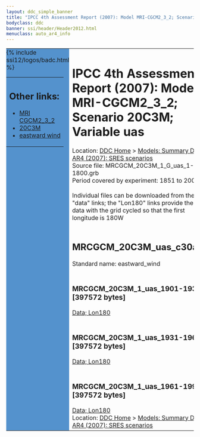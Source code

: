 ```yaml
---
layout: ddc_simple_banner
title: "IPCC 4th Assessment Report (2007): Model MRI-CGCM2_3_2; Scenario 20C3M; Variable uas"
bodyclass: ddc
banner: ssi/header/Header2012.html
menuclass: auto_ar4_info
---
```



<table width="100%" border="0" cellspacing="0" cellpadding="0" style="border-collapse: collapse;">
<tr style="margin:0;padding:0;border:0;">
<td style="margin:0;padding:0;border:0;height:1pt;width:150pt;background:#5492CD;" valign="top" >

<div id="lh-col2" class="auto_ar4_info">
<table class="menumain" bgcolor="#5492CD" cellspacing="0" width="100%" border="0">
<tr><td>
<h2> Other links:</h2>
<ul>
<li><a href="/auto/ar4/model-MRI-CGCM2_3_2.html">MRI<br/>CGCM2_3_2</a></li>
<li><a href="/auto/ar4/scenario-20C3M.html">20C3M</a></li>
<li><a href="/auto/ar4/var-eastward_wind.html">eastward wind</a></li>
</ul>
</td></tr>
{% include ssi12/logos/badc.html %}
</table>
</div>
</td>
<td><h1>IPCC 4th Assessment Report (2007): Model MRI-CGCM2_3_2; Scenario 20C3M; Variable uas</h1>

<!-- Breadcrumb1 -->
<div id="breadcrumb1" align="left">
Location: <a href="/index.html">DDC Home</a> > <a href="/sim/gcm_clim/">Models: Summary Data</a>
> <a href="/sim/gcm_clim/SRES_AR4/index.html">AR4 (2007): SRES scenarios</a>
</div>
<!-- End of Breadcrumb1 -->Source file: MRCGCM_20C3M_1_G_uas_1-1800.grb
<br/>
Period covered by experiment: 1851 to 2000<br/>
<br/>Individual files can be downloaded from the "data" links; the "Lon180" links provide the same data
         with the grid cycled so that the first longitude is 180W<br/>
<br/><h2>MRCGCM_20C3M_uas_c30a.tar</h2>
Standard name: eastward_wind<br>
<br/><h3>MRCGCM_20C3M_1_uas_1901-1930.nc [397572 bytes]</h3>
<a href="http://apps.ipcc-data.org/cgi-bin/downl/ar4_nc/uas/MRCGCM_20C3M_1_uas_1901-1930.nc">Data; </a><a href="http://apps.ipcc-data.org/cgi-bin/downl/ar4_nc/uas/MRCGCM_20C3M_1_uas_1901-1930.cyto180.nc"> Lon180</a><br/>
<br/><h3>MRCGCM_20C3M_1_uas_1931-1960.nc [397572 bytes]</h3>
<a href="http://apps.ipcc-data.org/cgi-bin/downl/ar4_nc/uas/MRCGCM_20C3M_1_uas_1931-1960.nc">Data; </a><a href="http://apps.ipcc-data.org/cgi-bin/downl/ar4_nc/uas/MRCGCM_20C3M_1_uas_1931-1960.cyto180.nc"> Lon180</a><br/>
<br/><h3>MRCGCM_20C3M_1_uas_1961-1990.nc [397572 bytes]</h3>
<a href="http://apps.ipcc-data.org/cgi-bin/downl/ar4_nc/uas/MRCGCM_20C3M_1_uas_1961-1990.nc">Data; </a><a href="http://apps.ipcc-data.org/cgi-bin/downl/ar4_nc/uas/MRCGCM_20C3M_1_uas_1961-1990.cyto180.nc"> Lon180</a><br/>
<!-- Breadcrumb2 -->
<div id="breadcrumb2" align="left">
Location: <a href="/index.html">DDC Home</a> > <a href="/sim/gcm_clim/">Models: Summary Data</a>
> <a href="/sim/gcm_clim/SRES_AR4/index.html">AR4 (2007): SRES scenarios</a>
</div>
<!-- End of Breadcrumb2 --></td></tr></table>
